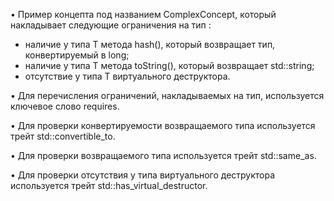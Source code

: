 • Пример концепта под названием ComplexConcept<T>, который накладывает следующие ограничения на тип :

   - наличие у типа T метода hash(), который возвращает тип, конвертируемый в long;
   - наличие у типа T метода toString(), который возвращает std::string;
   - отсутствие у типа T виртуального деструктора.

• Для перечисления ограничений, накладываемых на тип, используется ключевое слово requires.

• Для проверки конвертируемости возвращаемого типа используется трейт std::convertible_to.

• Для проверки возвращаемого типа используется трейт std::same_as.

• Для проверки отсутствия у типа виртуального деструктора используется трейт std::has_virtual_destructor.
